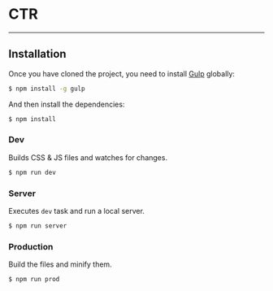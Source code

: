 # CTR
---

## Installation

Once you have cloned the project, you need to install
[Gulp](https://github.com/gulpjs/gulp/blob/master/docs/README.md) globally:

```bash
$ npm install -g gulp
```

And then install the dependencies:

```bash
$ npm install
```

### Dev

Builds CSS & JS files and watches for changes.

```bash
$ npm run dev
```

### Server

Executes `dev` task and run a local server.

```bash
$ npm run server
```

### Production

Build the files and minify them.

```bash
$ npm run prod
```


